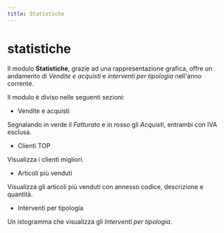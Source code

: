 ```yaml
---
title: Statistiche
---
```


# statistiche

Il modulo **Statistiche**, grazie ad una rappresentazione grafica, offre un andamento di _Vendite e acquisti_ e _interventi per tipologia_ nell'anno corrente.

Il modulo è diviso nelle seguenti sezioni:

* Vendite e acquisti

Segnalando in verde il _Fatturato_ e in rosso gli _Acquisti_, entrambi con IVA esclusa.

* Clienti TOP

Visualizza i clienti migliori.

* Articoli più venduti

Visualizza gli articoli più venduti con annesso codice, descrizione e quantità.

* Interventi per tipologia

Un istogramma che visualizza gli _Interventi per tipologia_.

